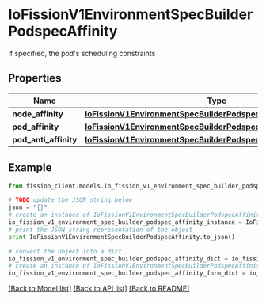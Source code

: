 # IoFissionV1EnvironmentSpecBuilderPodspecAffinity

If specified, the pod's scheduling constraints

## Properties

Name | Type | Description | Notes
------------ | ------------- | ------------- | -------------
**node_affinity** | [**IoFissionV1EnvironmentSpecBuilderPodspecAffinityNodeAffinity**](IoFissionV1EnvironmentSpecBuilderPodspecAffinityNodeAffinity.md) |  | [optional] 
**pod_affinity** | [**IoFissionV1EnvironmentSpecBuilderPodspecAffinityPodAffinity**](IoFissionV1EnvironmentSpecBuilderPodspecAffinityPodAffinity.md) |  | [optional] 
**pod_anti_affinity** | [**IoFissionV1EnvironmentSpecBuilderPodspecAffinityPodAntiAffinity**](IoFissionV1EnvironmentSpecBuilderPodspecAffinityPodAntiAffinity.md) |  | [optional] 

## Example

```python
from fission_client.models.io_fission_v1_environment_spec_builder_podspec_affinity import IoFissionV1EnvironmentSpecBuilderPodspecAffinity

# TODO update the JSON string below
json = "{}"
# create an instance of IoFissionV1EnvironmentSpecBuilderPodspecAffinity from a JSON string
io_fission_v1_environment_spec_builder_podspec_affinity_instance = IoFissionV1EnvironmentSpecBuilderPodspecAffinity.from_json(json)
# print the JSON string representation of the object
print IoFissionV1EnvironmentSpecBuilderPodspecAffinity.to_json()

# convert the object into a dict
io_fission_v1_environment_spec_builder_podspec_affinity_dict = io_fission_v1_environment_spec_builder_podspec_affinity_instance.to_dict()
# create an instance of IoFissionV1EnvironmentSpecBuilderPodspecAffinity from a dict
io_fission_v1_environment_spec_builder_podspec_affinity_form_dict = io_fission_v1_environment_spec_builder_podspec_affinity.from_dict(io_fission_v1_environment_spec_builder_podspec_affinity_dict)
```
[[Back to Model list]](../README.md#documentation-for-models) [[Back to API list]](../README.md#documentation-for-api-endpoints) [[Back to README]](../README.md)


